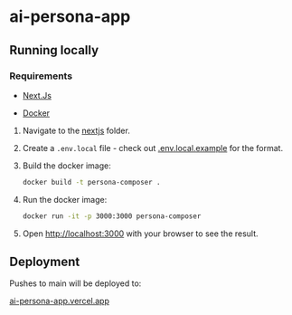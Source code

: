# ai-persona-app

## Running locally

### Requirements
* [Next.Js](https://nextjs.org/docs/getting-started/installation)

* [Docker](http://docker.com)

1. Navigate to the [nextjs](./code/nextjs/) folder.

2. Create a `.env.local` file - check out [.env.local.example](./code/nextjs/.env.local.example) for the format.


3. Build the docker image:
    ```bash
    docker build -t persona-composer .
    ```
4. Run the docker image:

    ```bash
    docker run -it -p 3000:3000 persona-composer
    ```

5. Open [http://localhost:3000](http://localhost:3000) with your browser to see the result.

## Deployment
Pushes to main will be deployed to:

[ai-persona-app.vercel.app](https://ai-persona-app.vercel.app)